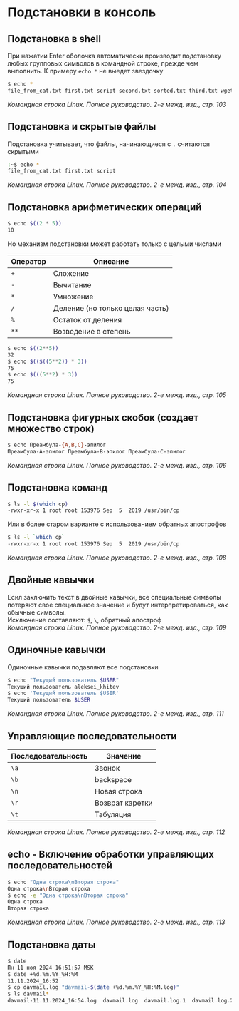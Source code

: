 # Подстановки в консоль
## Подстановка в shell
При нажатии Enter оболочка автоматически производит подстановку любых групповых символов в командной строке, прежде чем выполнить. К примеру `echo *` не выедет звездочку
```bash
$ echo *
file_from_cat.txt first.txt script second.txt sorted.txt third.txt wget-log xslt_and_xpath_evaluation.js xslt_and_xpath_evaluation.js.1 xslt_and_xpath_evaluation.js.2
```
*Командная строка Linux. Полное руководство. 2-е межд. изд., стр. 103*

## Подстановка и скрытые файлы
Подстановка учитывает, что файлы, начинающиеся с `.` считаются скрытыми
```bash
:~$ echo *
file_from_cat.txt first.txt script
```
*Командная строка Linux. Полное руководство. 2-е межд. изд., стр. 104*

## Подстановка арифметических операций
```bash
$ echo $((2 * 5))
10
```
Но механизм подстановки может работать только с целыми числами

| Оператор | Описание                        |
| -------- | ------------------------------- |
| `+`      | Сложение                        |
| `-`      | Вычитание                       |
| `*`      | Умножение                       |
| `/`      | Деление (но только целая часть) |
| `%`      | Остаток от деления              |
| `**`     | Возведение в степень            |

```bash
$ echo $((2**5))
32
$ echo $(($((5**2)) * 3))
75
$ echo $(((5**2) * 3))
75
```
*Командная строка Linux. Полное руководство. 2-е межд. изд., стр. 105*

## Подстановка фигурных скобок (создает множество строк)
```bash
$ echo Преамбула-{A,B,C}-эпилог
Преамбула-A-эпилог Преамбула-B-эпилог Преамбула-C-эпилог
```
*Командная строка Linux. Полное руководство. 2-е межд. изд., стр. 106*

## Подстановка команд
```bash
$ ls -l $(which cp)
-rwxr-xr-x 1 root root 153976 Sep  5  2019 /usr/bin/cp
```
Или в более старом варианте с использованием обратных апострофов
```bash
$ ls -l `which cp`
-rwxr-xr-x 1 root root 153976 Sep  5  2019 /usr/bin/cp
```
*Командная строка Linux. Полное руководство. 2-е межд. изд., стр. 108*

## Двойные кавычки
Есил заключить текст в двойные кавычки, все специальные символы потеряют свое специальное значение и будут интерпретироваться, как обычные символы.<br/>
Исключение составляют: `$`, `\`, обратный апостроф<br/>
*Командная строка Linux. Полное руководство. 2-е межд. изд., стр. 109*

## Одиночные кавычки
Одиночные кавычки подавляют все подстановки
```bash
$ echo "Текущий пользователь $USER"
Текущий пользователь aleksei_khitev
$ echo 'Текущий пользователь $USER'
Текущий пользователь $USER
```
*Командная строка Linux. Полное руководство. 2-е межд. изд., стр. 111*

## Управляющие последовательности

| Последовательность | Значение        |
| ------------------ | --------------- |
| `\a`               | Звонок          |
| `\b`               | backspace       |
| `\n`               | Новая строка    |
| `\r`               | Возврат каретки |
| `\t`               | Табуляция       |

*Командная строка Linux. Полное руководство. 2-е межд. изд., стр. 112*

## echo - Включение обработки управляющих последовательностей
```bash
$ echo "Одна строка\nВторая строка"
Одна строка\nВторая строка
$ echo -e "Одна строка\nВторая строка"
Одна строка
Вторая строка
```
*Командная строка Linux. Полное руководство. 2-е межд. изд., стр. 113*

## Подстановка даты
```bash
$ date
Пн 11 ноя 2024 16:51:57 MSK
$ date +%d.%m.%Y_%H:%M
11.11.2024_16:52
$ cp davmail.log "davmail-$(date +%d.%m.%Y_%H:%M.log)"
$ ls davmail*
davmail-11.11.2024_16:54.log  davmail.log  davmail.log.1  davmail.log.2
```

